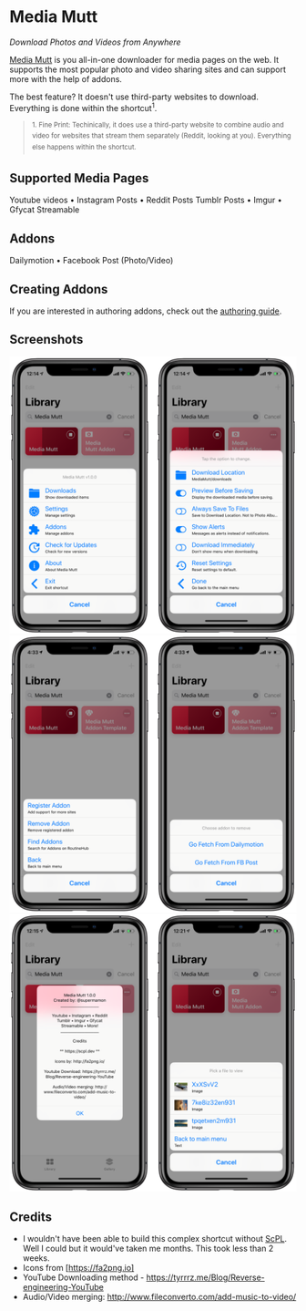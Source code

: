 # Media Mutt

*Download Photos and Videos from Anywhere*

[Media Mutt](https://routinehub.co/shortcut/3184) is you all-in-one downloader for media pages on the web. It supports the most popular photo and video sharing sites and can support more with the help of addons.

The best feature? It doesn't use third-party websites to download. Everything is done within the shortcut<sup>1</sup>.


> <sup>1. Fine Print: Techinically, it does use a third-party website to combine audio and video for websites that stream them separately (Reddit, looking at you). Everything else happens within the shortcut.</sup>


## Supported Media Pages

Youtube videos • Instagram Posts • Reddit Posts
Tumblr Posts • Imgur • Gfycat
Streamable

## Addons

Dailymotion • Facebook Post (Photo/Video)

## Creating Addons

If you are interested in authoring addons, check out the [authoring guide](making-mediamutt-addons.html).


## Screenshots

![Main Menu & Settings](img/mm-promo-1.png)
![Addons](img/mm-promo-2.png)
![About Screen & Downloads](img/mm-promo-3.png)


## Credits

* I wouldn't have been able to build this complex shortcut without [ScPL](https://scpl.dev). Well I could but it would've taken me months. This took less than 2 weeks.
* Icons from [https://fa2png.io]
* YouTube Downloading method - https://tyrrrz.me/Blog/Reverse-engineering-YouTube
* Audio/Video merging: http://www.fileconverto.com/add-music-to-video/

